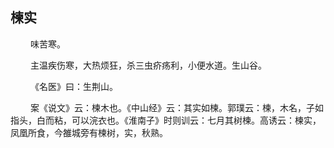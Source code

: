 ## 楝实
<p>&emsp;&emsp;
味苦寒。
</p>
<p>&emsp;&emsp;
主温疾伤寒，大热烦狂，杀三虫疥疡利，小便水道。生山谷。
</p>
<p>&emsp;&emsp;
《名医》曰：生荆山。
</p>
<p>&emsp;&emsp;
案《说文》云：楝木也。《中山经》云：其实如楝。郭璞云：楝，木名，子如指头，白而粘，可以浣衣也。《淮南子》时则训云：七月其树楝。高诱云：楝实，凤凰所食，今雒城旁有楝树，实，秋熟。
</p>